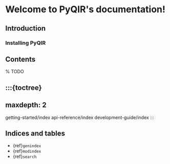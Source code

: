 # Welcome to PyQIR's documentation!

## Introduction

### Installing PyQIR

## Contents

% TODO

:::{toctree}
---
maxdepth: 2
---

getting-started/index
api-reference/index
development-guide/index
:::


## Indices and tables

* {ref}`genindex`
* {ref}`modindex`
* {ref}`search`
